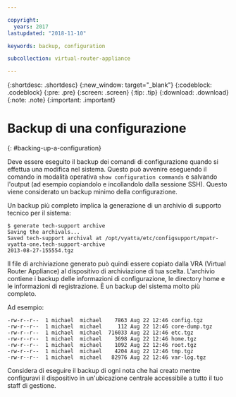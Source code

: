```yaml
---

copyright:
  years: 2017
lastupdated: "2018-11-10"

keywords: backup, configuration

subcollection: virtual-router-appliance

---
```


{:shortdesc: .shortdesc}
{:new_window: target="_blank"}
{:codeblock: .codeblock}
{:pre: .pre}
{:screen: .screen}
{:tip: .tip}
{:download: .download}
{:note: .note}
{:important: .important}

# Backup di una configurazione
{: #backing-up-a-configuration}

Deve essere eseguito il backup dei comandi di configurazione quando si effettua una modifica nel sistema. Questo può avvenire eseguendo il comando in modalità operativa `show configuration commands` e salvando l'output (ad esempio copiandolo e incollandolo dalla sessione SSH). Questo viene considerato un backup minimo della configurazione.

Un backup più completo implica la generazione di un archivio di supporto tecnico per il sistema:  

```
$ generate tech-support archive
Saving the archivals...
Saved tech-support archival at /opt/vyatta/etc/configsupport/mpatr-vyatta-one.tech-support-archive
2013-08-27-155554.tgz
```

Il file di archiviazione generato può quindi essere copiato dalla VRA (Virtual Router Appliance) al dispositivo di archiviazione di tua scelta. L'archivio contiene i backup delle informazioni di configurazione, le directory home e le informazioni di registrazione. È un backup del sistema molto più completo.

Ad esempio:

```
-rw-r--r--  1 michael  michael    7863 Aug 22 12:46 config.tgz
-rw-r--r--  1 michael  michael     112 Aug 22 12:46 core-dump.tgz
-rw-r--r--  1 michael  michael  716033 Aug 22 12:46 etc.tgz
-rw-r--r--  1 michael  michael    3698 Aug 22 12:46 home.tgz
-rw-r--r--  1 michael  michael    1092 Aug 22 12:46 root.tgz
-rw-r--r--  1 michael  michael    4204 Aug 22 12:46 tmp.tgz
-rw-r--r--  1 michael  michael   82976 Aug 22 12:46 var-log.tgz
```

Considera di eseguire il backup di ogni nota che hai creato mentre configuravi il dispositivo in un'ubicazione centrale accessibile a tutto il tuo staff di gestione.
